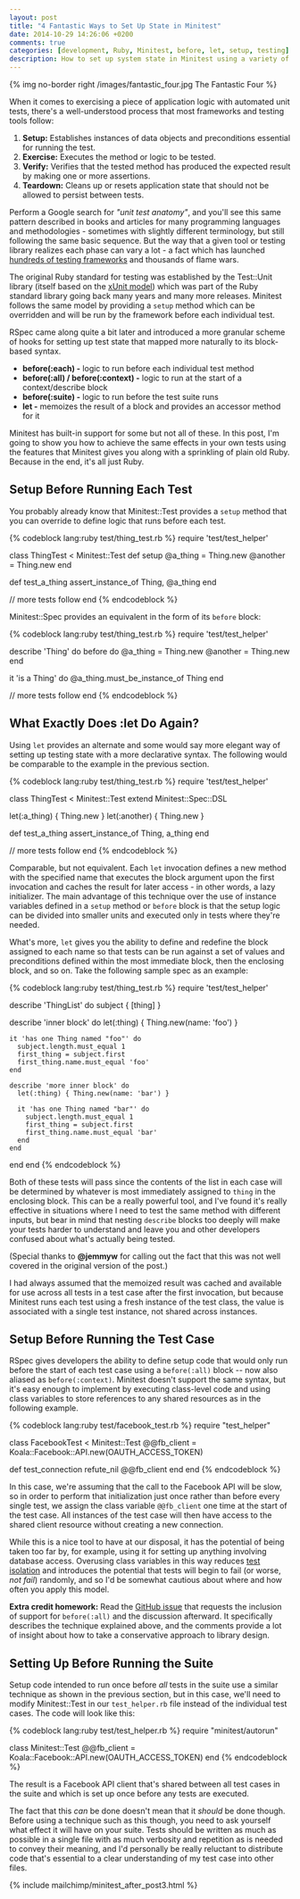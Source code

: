 ```yaml
---
layout: post
title: "4 Fantastic Ways to Set Up State in Minitest"
date: 2014-10-29 14:26:06 +0200
comments: true
categories: [development, Ruby, Minitest, before, let, setup, testing]
description: How to set up system state in Minitest using a variety of techniques and the power of Ruby.
---
```

{% img no-border right /images/fantastic_four.jpg The Fantastic Four %}

When it comes to exercising a piece of application logic with automated unit tests, there's a well-understood process that most frameworks and testing tools follow:

1. **Setup:** Establishes instances of data objects and preconditions essential for running the test.
2. **Exercise:** Executes the method or logic to be tested.
3. **Verify:** Verifies that the tested method has produced the expected result by making one or more assertions.
4. **Teardown:** Cleans up or resets application state that should not be allowed to persist between tests.

Perform a Google search for *"unit test anatomy"*, and you'll see this same pattern described in books and articles for many programming languages and methodologies - sometimes with slightly different terminology, but still following the same basic sequence. But the way that a given tool or testing library realizes each phase can vary a lot - a fact which has launched [hundreds of testing frameworks][1] and thousands of flame wars.<!--more-->

The original Ruby standard for testing was established by the Test::Unit library (itself based on the [xUnit model][2]) which was part of the Ruby standard library going back many years and many more releases.  Minitest follows the same model by providing a `setup` method which can be overridden and will be run by the framework before each individual test.

RSpec came along quite a bit later and introduced a more granular scheme of hooks for setting up test state that mapped more naturally to its block-based syntax.

* **before(:each) -** logic to run before each individual test method
* **before(:all) / before(:context) -** logic to run at the start of a context/describe block
* **before(:suite) -** logic to run before the test suite runs
* **let -** memoizes the result of a block and provides an accessor method for it

Minitest has built-in support for some but not all of these.  In this post, I'm going to show you how to achieve the same effects in your own tests using the features that Minitest gives you along with a sprinkling of plain old Ruby.  Because in the end, it's all just Ruby.

## Setup Before Running Each Test ##

You probably already know that Minitest::Test provides a `setup` method that you can override to define logic that runs before each test.

{% codeblock lang:ruby test/thing_test.rb %}
require 'test/test_helper'

class ThingTest < Minitest::Test
  def setup
    @a_thing = Thing.new
    @another = Thing.new
  end

  def test_a_thing
    assert_instance_of Thing, @a_thing
  end

  // more tests follow
end
{% endcodeblock %}

Minitest::Spec provides an equivalent in the form of its `before` block:

{% codeblock lang:ruby test/thing_test.rb %}
require 'test/test_helper'

describe 'Thing' do
  before do
    @a_thing = Thing.new
    @another = Thing.new
  end

  it 'is a Thing' do
    @a_thing.must_be_instance_of Thing
  end

  // more tests follow
end
{% endcodeblock %}

## What Exactly Does :let Do Again? ##

Using `let` provides an alternate and some would say more elegant way of setting up testing state with a more declarative syntax.  The following would be comparable to the example in the previous section.

{% codeblock lang:ruby test/thing_test.rb %}
require 'test/test_helper'

class ThingTest < Minitest::Test
  extend Minitest::Spec::DSL

  let(:a_thing) { Thing.new }
  let(:another) { Thing.new }

  def test_a_thing
    assert_instance_of Thing, a_thing
  end

  // more tests follow
end
{% endcodeblock %}

Comparable, but not equivalent.  Each `let` invocation defines a new method with the specified name that executes the block argument upon the first invocation and caches the result for later access - in other words, a lazy initializer.  The main advantage of this technique over the use of instance variables defined in a `setup` method or `before` block is that the setup logic can be divided into smaller units and executed only in tests where they're needed.

What's more, `let` gives you the ability to define and redefine the block assigned to each name so that tests can be run against a set of values and preconditions defined within the most immediate block, then the enclosing block, and so on. Take the following sample spec as an example:

{% codeblock lang:ruby test/thing_test.rb %}
require 'test/test_helper'

describe 'ThingList' do
  subject { [thing] }

  describe 'inner block' do
    let(:thing) { Thing.new(name: 'foo') }

    it 'has one Thing named "foo"' do
      subject.length.must_equal 1
      first_thing = subject.first
      first_thing.name.must_equal 'foo'
    end

    describe 'more inner block' do
      let(:thing) { Thing.new(name: 'bar') }

      it 'has one Thing named "bar"' do
        subject.length.must_equal 1
        first_thing = subject.first
        first_thing.name.must_equal 'bar'
      end
    end
  end
end
{% endcodeblock %}

Both of these tests will pass since the contents of the list in each case will be determined by whatever is most immediately assigned to `thing` in the enclosing block.  This can be a really powerful tool, and I've found it's really effective in situations where I need to test the same method with different inputs, but bear in mind that nesting `describe` blocks too deeply will make your tests harder to understand and leave you and other developers confused about what's actually being tested.

(Special thanks to **@jemmyw** for calling out the fact that this was not well covered in the original version of the post.)

I had always assumed that the memoized result was cached and available for use across all tests in a test case after the first invocation, but because Minitest runs each test using a fresh instance of the test class, the value is associated with a single test instance, not shared across instances.

## Setup Before Running the Test Case ##

RSpec gives developers the ability to define setup code that would only run before the start of each test case using a `before(:all)` block -- now also aliased as `before(:context)`.  Minitest doesn't support the same syntax, but it's easy enough to implement by executing class-level code and using class variables to store references to any shared resources as in the following example.

{% codeblock lang:ruby test/facebook_test.rb %}
require "test_helper"

class FacebookTest < Minitest::Test
  @@fb_client = Koala::Facebook::API.new(OAUTH_ACCESS_TOKEN)

  def test_connection
    refute_nil @@fb_client
  end
end
{% endcodeblock %}

In this case, we're assuming that the call to the Facebook API will be slow, so in order to perform that initialization just once rather than before every single test, we assign the class variable `@@fb_client` one time at the start of the test case.  All instances of the test case will then have access to the shared client resource without creating a new connection.

While this is a nice tool to have at our disposal, it has the potential of being taken too far by, for example, using it for setting up anything involving database access.  Overusing class variables in this way reduces [test isolation][4] and introduces the potential that tests will begin to fail (or worse, *not fail*) randomly, and so I'd be somewhat cautious about where and how often you apply this model.

**Extra credit homework:** Read the [GitHub issue][3] that requests the inclusion of support for `before(:all)` and the discussion afterward.  It specifically describes the technique explained above, and the comments provide a lot of insight about how to take a conservative approach to library design.

## Setting Up Before Running the Suite ##

Setup code intended to run once before *all* tests in the suite use a similar technique as shown in the previous section, but in this case, we'll need to modify Minitest::Test in our `test_helper.rb` file instead of the individual test cases.  The code will look like this:

{% codeblock lang:ruby test/test_helper.rb %}
require "minitest/autorun"

class Minitest::Test
  @@fb_client = Koala::Facebook::API.new(OAUTH_ACCESS_TOKEN)
end
{% endcodeblock %}

The result is a Facebook API client that's shared between all test cases in the suite and which is set up once before any tests are executed.

The fact that this *can* be done doesn't mean that it *should* be done though.  Before using a technique such as this though, you need to ask yourself what effect it will have on your suite.  Tests should be written as much as possible in a single file with as much verbosity and repetition as is needed to convey their meaning, and I'd personally be really reluctant to distribute code that's essential to a clear understanding of my test case into other files.

{% include mailchimp/minitest_after_post3.html %}

[1]: https://en.wikipedia.org/wiki/List_of_unit_testing_frameworks
[2]: https://en.wikipedia.org/wiki/XUnit
[3]: https://github.com/seattlerb/minitest/issues/61
[4]: http://c2.com/cgi/wiki?UnitTestIsolation

